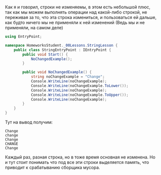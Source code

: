 Как я и говорил, строки не изменяемы, в этом есть небольшой плюс, так как мы можем выполнять операции над какой-либо строкой, не переживая за то, что эта строка измениться, и пользоваться ей дальше, как будто ничего мы не применяли к ней изменений (Ведь мы и не применяли, на самом деле)

```csharp
using EntryPoint;

namespace HomeworksStudent._00Lessons.StringLesson {
    public class StringEntryPoint : IEntryPoint {
        public void Start() {
            NoChangedExample();
        }

        public void NoChangedExample() {
            string noChangeExample = "Change";
            Console.WriteLine(noChangeExample);
            Console.WriteLine(noChangeExample.ToLower());
            Console.WriteLine(noChangeExample);
            Console.WriteLine(noChangeExample.ToUpper());
            Console.WriteLine(noChangeExample);
        }
    }
}
```

Тут на вывод получим:
```
Change
change
Change
CHANGE
Change
```
Каждый раз, разная строка, но в тоже время основная не изменена. Но и тут стоит понимать что под все эти строки выделяется память, что приводит к срабатыванию сборщика мусора.
